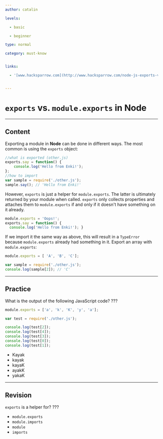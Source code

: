 ```yaml
---
author: catalin

levels:

  - basic

  - beginner

type: normal

category: must-know


links:

  - '[www.hacksparrow.com](http://www.hacksparrow.com/node-js-exports-vs-module-exports.html){website}'


---
```


# `exports` vs. `module.exports` in **Node**

---
## Content

Exporting a module in **Node** can be done in different ways. The most common is using the `exports` object:
```javascript
//what is exported (other.js)
exports.say = function() {
    console.log('Hello from Enki!');
};
//how to import
var sample = require('./other.js');
sample.say(); // 'Hello from Enki!'

```

However, `exports` is just a helper for `module.exports`. The latter is ultimately returned by your module when called. `exports` only collects properties and attaches them to `module.exports` if and only if it doesn't have something on it already.

```javascript
module.exports = 'Oops!';
exports.say = function() {
  console.log('Hello from Enki!'); }
```

If we import it the same way as above, this will result in a `TypeError` because `module.exports` already had something in it.
Export an array with `module.exports`:
```javascript
module.exports = [ 'A', 'B', 'C'];

var sample = require('./other.js');
console.log(sample[2]); // 'C'
```

---
## Practice

What is the output of the following JavaScript code? ???

```javascript
module.exports = ['a', 'k', 'K', 'y', 'a'];

var test = require('./other.js');

console.log(test[2]);
console.log(test[4]);
console.log(test[3]);
console.log(test[0]);
console.log(test[1]);
```

* Kayak
* kayak
* kayaK
* ayakK
* yakaK

---
## Revision

`exports` is a helper for?
???

* `module.exports`
* `module.imports`
* `module`
* `imports`

